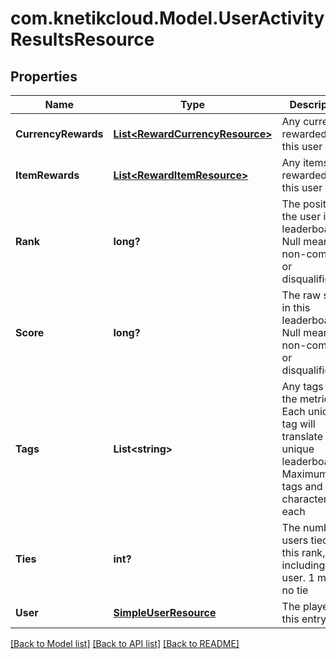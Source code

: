 # com.knetikcloud.Model.UserActivityResultsResource
## Properties

Name | Type | Description | Notes
------------ | ------------- | ------------- | -------------
**CurrencyRewards** | [**List&lt;RewardCurrencyResource&gt;**](RewardCurrencyResource.md) | Any currency rewarded to this user | [optional] 
**ItemRewards** | [**List&lt;RewardItemResource&gt;**](RewardItemResource.md) | Any items rewarded to this user | [optional] 
**Rank** | **long?** | The position of the user in the leaderboard. Null means non-compete or disqualification | [optional] 
**Score** | **long?** | The raw score in this leaderboard. Null means non-compete or disqualification | [optional] 
**Tags** | **List&lt;string&gt;** | Any tags for the metric. Each unique tag will translate into a unique leaderboard. Maximum 5 tags and 50 characters each | [optional] 
**Ties** | **int?** | The number of users tied at this rank, including this user. 1 means no tie | [optional] 
**User** | [**SimpleUserResource**](SimpleUserResource.md) | The player for this entry | 

[[Back to Model list]](../README.md#documentation-for-models) [[Back to API list]](../README.md#documentation-for-api-endpoints) [[Back to README]](../README.md)

